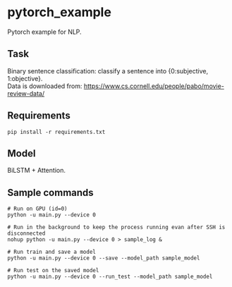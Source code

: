 # pytorch_example

Pytorch example for NLP.


## Task

Binary sentence classification: classify a sentence into {0:subjective, 1:objective}.  
Data is downloaded from: https://www.cs.cornell.edu/people/pabo/movie-review-data/


## Requirements

```
pip install -r requirements.txt
```


## Model

BiLSTM + Attention.


## Sample commands

```
# Run on GPU (id=0)
python -u main.py --device 0

# Run in the background to keep the process running evan after SSH is disconnected
nohup python -u main.py --device 0 > sample_log &

# Run train and save a model
python -u main.py --device 0 --save --model_path sample_model

# Run test on the saved model
python -u main.py --device 0 --run_test --model_path sample_model
```
